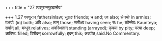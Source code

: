+++
title = "27 श्वशुरान्सुहृदश्चैव"

+++
1.27 श्वशुरान् fathersinlaw; सुहृदः friends; च and; एव also; सेनयोः in
armies; उभयोः (in) both; अपि also; तान् those; समीक्ष्य having seen; सः
he; कौन्तेयः Kaunteya; सर्वान् all; बन्धून् relatives; अवस्थितान्
standing (arrayed); कृपया by pity; परया deep; आविष्टः filled; विषीदन्
sorrowfully; इदम् this; अब्रवीत् said.No Commentary.
